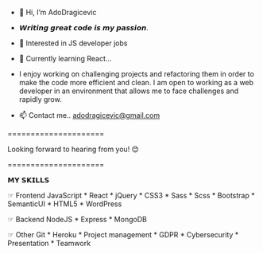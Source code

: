 - 👋 Hi, I’m AdoDragicevic

- 𝙒𝙧𝙞𝙩𝙞𝙣𝙜 𝙜𝙧𝙚𝙖𝙩 𝙘𝙤𝙙𝙚 𝙞𝙨 𝙢𝙮 𝙥𝙖𝙨𝙨𝙞𝙤𝙣.

- 👀 Interested in JS developer jobs

- 🌱 Currently learning React...

- I enjoy working on challenging projects and refactoring them in order to make the code more efficient and clean. I am open to working as a web developer in an environment that allows me to face challenges and rapidly grow.

- 📫 Contact me.. adodragicevic@gmail.com

=====================

Looking forward to hearing from you! 😊

=====================

𝗠𝗬 𝗦𝗞𝗜𝗟𝗟𝗦

☞ Frontend
JavaScript * React * jQuery * CSS3 * Sass * Scss * Bootstrap * SemanticUI * HTML5 * WordPress

☞ Backend
NodeJS * Express * MongoDB

☞ Other
Git * Heroku * Project management * GDPR * Cybersecurity * Presentation * Teamwork
